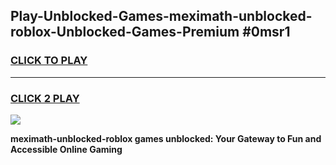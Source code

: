 
## Play-Unblocked-Games-meximath-unblocked-roblox-Unblocked-Games-Premium #0msr1
<h3>
<a href="https://premium.freeplayer.one?title=meximath-unblocked-roblox&ref=12M">CLICK TO PLAY</a></h3>
<hr>

<h3>
<a href="https://premium.freeplayer.one?title=meximath-unblocked-roblox&ref=12M">CLICK 2 PLAY</a>
  
</h3>

<a href="https://premium.freeplayer.one?title=meximath-unblocked-roblox&ref=12M"><img src="https://clearcache.store/games.png"></a>


**meximath-unblocked-roblox games unblocked: Your Gateway to Fun and Accessible Online Gaming**
